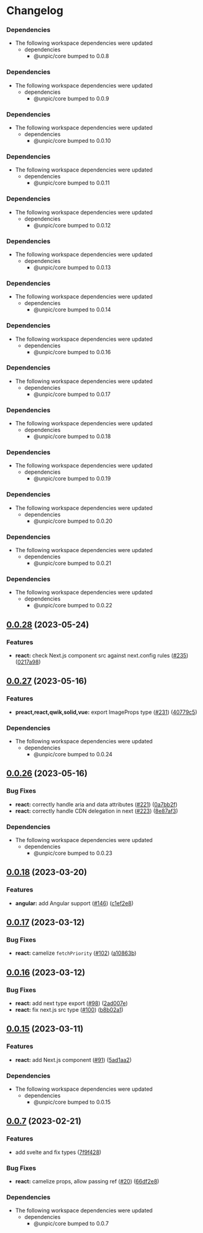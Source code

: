 # Changelog

### Dependencies

* The following workspace dependencies were updated
  * dependencies
    * @unpic/core bumped to 0.0.8

### Dependencies

* The following workspace dependencies were updated
  * dependencies
    * @unpic/core bumped to 0.0.9

### Dependencies

* The following workspace dependencies were updated
  * dependencies
    * @unpic/core bumped to 0.0.10

### Dependencies

* The following workspace dependencies were updated
  * dependencies
    * @unpic/core bumped to 0.0.11

### Dependencies

* The following workspace dependencies were updated
  * dependencies
    * @unpic/core bumped to 0.0.12

### Dependencies

* The following workspace dependencies were updated
  * dependencies
    * @unpic/core bumped to 0.0.13

### Dependencies

* The following workspace dependencies were updated
  * dependencies
    * @unpic/core bumped to 0.0.14

### Dependencies

* The following workspace dependencies were updated
  * dependencies
    * @unpic/core bumped to 0.0.16

### Dependencies

* The following workspace dependencies were updated
  * dependencies
    * @unpic/core bumped to 0.0.17

### Dependencies

* The following workspace dependencies were updated
  * dependencies
    * @unpic/core bumped to 0.0.18

### Dependencies

* The following workspace dependencies were updated
  * dependencies
    * @unpic/core bumped to 0.0.19

### Dependencies

* The following workspace dependencies were updated
  * dependencies
    * @unpic/core bumped to 0.0.20

### Dependencies

* The following workspace dependencies were updated
  * dependencies
    * @unpic/core bumped to 0.0.21

### Dependencies

* The following workspace dependencies were updated
  * dependencies
    * @unpic/core bumped to 0.0.22

## [0.0.28](https://github.com/ascorbic/unpic-img/compare/react-v0.0.27...react-v0.0.28) (2023-05-24)


### Features

* **react:** check Next.js component src against next.config rules ([#235](https://github.com/ascorbic/unpic-img/issues/235)) ([0217a98](https://github.com/ascorbic/unpic-img/commit/0217a98c22471dc677ff9c88e299e27589a5aea3))

## [0.0.27](https://github.com/ascorbic/unpic-img/compare/react-v0.0.26...react-v0.0.27) (2023-05-16)


### Features

* **preact,react,qwik,solid,vue:** export ImageProps type ([#231](https://github.com/ascorbic/unpic-img/issues/231)) ([40779c5](https://github.com/ascorbic/unpic-img/commit/40779c52b96f8f36a2f33ad1f7acc62fd4950eeb))


### Dependencies

* The following workspace dependencies were updated
  * dependencies
    * @unpic/core bumped to 0.0.24

## [0.0.26](https://github.com/ascorbic/unpic-img/compare/react-v0.0.25...react-v0.0.26) (2023-05-16)


### Bug Fixes

* **react:** correctly handle aria and data attributes ([#221](https://github.com/ascorbic/unpic-img/issues/221)) ([0a7bb2f](https://github.com/ascorbic/unpic-img/commit/0a7bb2f723e09ce6a9add7e94f080152390c4a69))
* **react:** correctly handle CDN delegation in next ([#223](https://github.com/ascorbic/unpic-img/issues/223)) ([8e87af3](https://github.com/ascorbic/unpic-img/commit/8e87af3db917784069592f0deaa96d016979fc17))


### Dependencies

* The following workspace dependencies were updated
  * dependencies
    * @unpic/core bumped to 0.0.23

## [0.0.18](https://github.com/ascorbic/unpic-img/compare/react-v0.0.17...react-v0.0.18) (2023-03-20)


### Features

* **angular:** add Angular support  ([#146](https://github.com/ascorbic/unpic-img/issues/146)) ([c1ef2e8](https://github.com/ascorbic/unpic-img/commit/c1ef2e8fcdf1cbd3efc8001da3b0e959658ee184))

## [0.0.17](https://github.com/ascorbic/unpic-img/compare/react-v0.0.16...react-v0.0.17) (2023-03-12)


### Bug Fixes

* **react:** camelize `fetchPriority` ([#102](https://github.com/ascorbic/unpic-img/issues/102)) ([a10863b](https://github.com/ascorbic/unpic-img/commit/a10863b92b49597473f23863829262d664d1a127))

## [0.0.16](https://github.com/ascorbic/unpic-img/compare/react-v0.0.15...react-v0.0.16) (2023-03-12)


### Bug Fixes

* **react:** add next type export ([#98](https://github.com/ascorbic/unpic-img/issues/98)) ([2ad007e](https://github.com/ascorbic/unpic-img/commit/2ad007ebbfb169ab3ad76c4cc36081d470f05569))
* **react:** fix next.js src type ([#100](https://github.com/ascorbic/unpic-img/issues/100)) ([b8b02a1](https://github.com/ascorbic/unpic-img/commit/b8b02a155356b7bc826380a08ffc435ad8527017))

## [0.0.15](https://github.com/ascorbic/unpic-img/compare/react-v0.0.14...react-v0.0.15) (2023-03-11)


### Features

* **react:** add Next.js component ([#91](https://github.com/ascorbic/unpic-img/issues/91)) ([5ad1aa2](https://github.com/ascorbic/unpic-img/commit/5ad1aa2faca4836f68ce1307c5afe1f1682117e4))


### Dependencies

* The following workspace dependencies were updated
  * dependencies
    * @unpic/core bumped to 0.0.15

## [0.0.7](https://github.com/ascorbic/unpic-img/compare/react-v0.0.6...react-v0.0.7) (2023-02-21)


### Features

* add svelte and fix types ([7f9f428](https://github.com/ascorbic/unpic-img/commit/7f9f428bd66226ea9a3ddefc8f5908b58c2bb7ac))


### Bug Fixes

* **react:** camelize props, allow passing ref ([#20](https://github.com/ascorbic/unpic-img/issues/20)) ([66df2e8](https://github.com/ascorbic/unpic-img/commit/66df2e80dc7ffd019ae31af8e8ab4c963e65304a))


### Dependencies

* The following workspace dependencies were updated
  * dependencies
    * @unpic/core bumped to 0.0.7

